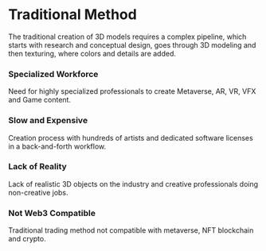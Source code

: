 # Traditional Method

The traditional creation of 3D models requires a complex pipeline, which starts with research and conceptual design, goes through 3D modeling and then texturing, where colors and details are added.

### Specialized Workforce

Need for highly specialized professionals to create Metaverse, AR, VR, VFX and Game content.

### Slow and Expensive

Creation process with hundreds of artists and dedicated software licenses in a back-and-forth workflow.

### Lack of Reality

Lack of realistic 3D objects on the industry and creative professionals doing non-creative jobs.

### Not Web3 Compatible

Traditional trading method not compatible with metaverse, NFT blockchain and crypto.
